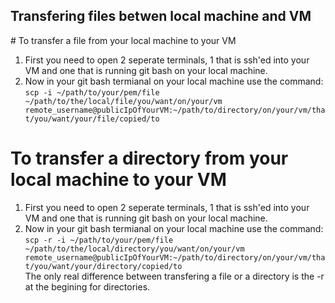 ## Transfering files betwen local machine and VM

# To transfer a file from your local machine to your VM 
1) First you need to open 2 seperate terminals, 1 that is ssh'ed into your VM and one that is running git bash on your local machine.
2) Now in your git bash termianal on your local machine use the command:
`scp -i ~/path/to/your/pem/file ~/path/to/the/local/file/you/want/on/your/vm remote_username@publicIpOfYourVM:~/path/to/directory/on/your/vm/that/you/want/your/file/copied/to` 

# To transfer a directory from your local machine to your VM 
1) First you need to open 2 seperate terminals, 1 that is ssh'ed into your VM and one that is running git bash on your local machine.
2) Now in your git bash termianal on your local machine use the command:
`scp -r -i ~/path/to/your/pem/file ~/path/to/the/local/directory/you/want/on/your/vm remote_username@publicIpOfYourVM:~/path/to/directory/on/your/vm/that/you/want/your/directory/copied/to`<br>
The only real difference between transfering a file or a directory is the -r at the begining for directories.